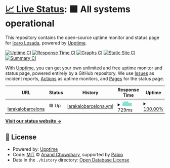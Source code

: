 # [📈 Live Status](https://status.larakalobarcelona.es): <!--live status--> **🟩 All systems operational**

This repository contains the open-source uptime monitor and status page for [Icaro Losada](https://status.larakalobarcelona.es), powered by [Upptime](https://github.com/upptime/upptime).

[![Uptime CI](https://github.com/icarolosada/Uptime/workflows/Uptime%20CI/badge.svg)](https://github.com/icarolosada/Uptime/actions?query=workflow%3A%22Uptime+CI%22)
[![Response Time CI](https://github.com/icarolosada/Uptime/workflows/Response%20Time%20CI/badge.svg)](https://github.com/icarolosada/Uptime/actions?query=workflow%3A%22Response+Time+CI%22)
[![Graphs CI](https://github.com/icarolosada/Uptime/workflows/Graphs%20CI/badge.svg)](https://github.com/icarolosada/Uptime/actions?query=workflow%3A%22Graphs+CI%22)
[![Static Site CI](https://github.com/icarolosada/Uptime/workflows/Static%20Site%20CI/badge.svg)](https://github.com/icarolosada/Uptime/actions?query=workflow%3A%22Static+Site+CI%22)
[![Summary CI](https://github.com/icarolosada/Uptime/workflows/Summary%20CI/badge.svg)](https://github.com/icarolosada/Uptime/actions?query=workflow%3A%22Summary+CI%22)

With [Upptime](https://upptime.js.org), you can get your own unlimited and free uptime monitor and status page, powered entirely by a GitHub repository. We use [Issues](https://github.com/icarolosada/Uptime/issues) as incident reports, [Actions](https://github.com/icarolosada/Uptime/actions) as uptime monitors, and [Pages](https://status.larakalobarcelona.es) for the status page.

<!--start: status pages-->
<!-- This summary is generated by Upptime (https://github.com/upptime/upptime) -->
<!-- Do not edit this manually, your changes will be overwritten -->
<!-- prettier-ignore -->
| URL | Status | History | Response Time | Uptime |
| --- | ------ | ------- | ------------- | ------ |
| <img alt="" src="https://icons.duckduckgo.com/ip3/larakalobarcelona.es.ico" height="13"> [larakalobarcelona](https://larakalobarcelona.es/) | 🟩 Up | [larakalobarcelona.yml](https://github.com/icarolosada/Uptime/commits/HEAD/history/larakalobarcelona.yml) | <details><summary><img alt="Response time graph" src="./graphs/larakalobarcelona/response-time-week.png" height="20"> 729ms</summary><br><a href="https://status.larakalobarcelona.es/history/larakalobarcelona"><img alt="Response time 811" src="https://img.shields.io/endpoint?url=https%3A%2F%2Fraw.githubusercontent.com%2Ficarolosada%2FUptime%2FHEAD%2Fapi%2Flarakalobarcelona%2Fresponse-time.json"></a><br><a href="https://status.larakalobarcelona.es/history/larakalobarcelona"><img alt="24-hour response time 601" src="https://img.shields.io/endpoint?url=https%3A%2F%2Fraw.githubusercontent.com%2Ficarolosada%2FUptime%2FHEAD%2Fapi%2Flarakalobarcelona%2Fresponse-time-day.json"></a><br><a href="https://status.larakalobarcelona.es/history/larakalobarcelona"><img alt="7-day response time 729" src="https://img.shields.io/endpoint?url=https%3A%2F%2Fraw.githubusercontent.com%2Ficarolosada%2FUptime%2FHEAD%2Fapi%2Flarakalobarcelona%2Fresponse-time-week.json"></a><br><a href="https://status.larakalobarcelona.es/history/larakalobarcelona"><img alt="30-day response time 811" src="https://img.shields.io/endpoint?url=https%3A%2F%2Fraw.githubusercontent.com%2Ficarolosada%2FUptime%2FHEAD%2Fapi%2Flarakalobarcelona%2Fresponse-time-month.json"></a><br><a href="https://status.larakalobarcelona.es/history/larakalobarcelona"><img alt="1-year response time 811" src="https://img.shields.io/endpoint?url=https%3A%2F%2Fraw.githubusercontent.com%2Ficarolosada%2FUptime%2FHEAD%2Fapi%2Flarakalobarcelona%2Fresponse-time-year.json"></a></details> | <details><summary><a href="https://status.larakalobarcelona.es/history/larakalobarcelona">100.00%</a></summary><a href="https://status.larakalobarcelona.es/history/larakalobarcelona"><img alt="All-time uptime 99.51%" src="https://img.shields.io/endpoint?url=https%3A%2F%2Fraw.githubusercontent.com%2Ficarolosada%2FUptime%2FHEAD%2Fapi%2Flarakalobarcelona%2Fuptime.json"></a><br><a href="https://status.larakalobarcelona.es/history/larakalobarcelona"><img alt="24-hour uptime 100.00%" src="https://img.shields.io/endpoint?url=https%3A%2F%2Fraw.githubusercontent.com%2Ficarolosada%2FUptime%2FHEAD%2Fapi%2Flarakalobarcelona%2Fuptime-day.json"></a><br><a href="https://status.larakalobarcelona.es/history/larakalobarcelona"><img alt="7-day uptime 100.00%" src="https://img.shields.io/endpoint?url=https%3A%2F%2Fraw.githubusercontent.com%2Ficarolosada%2FUptime%2FHEAD%2Fapi%2Flarakalobarcelona%2Fuptime-week.json"></a><br><a href="https://status.larakalobarcelona.es/history/larakalobarcelona"><img alt="30-day uptime 99.51%" src="https://img.shields.io/endpoint?url=https%3A%2F%2Fraw.githubusercontent.com%2Ficarolosada%2FUptime%2FHEAD%2Fapi%2Flarakalobarcelona%2Fuptime-month.json"></a><br><a href="https://status.larakalobarcelona.es/history/larakalobarcelona"><img alt="1-year uptime 99.51%" src="https://img.shields.io/endpoint?url=https%3A%2F%2Fraw.githubusercontent.com%2Ficarolosada%2FUptime%2FHEAD%2Fapi%2Flarakalobarcelona%2Fuptime-year.json"></a></details>

<!--end: status pages-->

[**Visit our status website →**](https://status.larakalobarcelona.es)

## 📄 License

- Powered by: [Upptime](https://github.com/upptime/upptime)
- Code: [MIT](./LICENSE) © [Anand Chowdhary](https://anandchowdhary.com), supported by [Pabio](https://pabio.com)
- Data in the `./history` directory: [Open Database License](https://opendatacommons.org/licenses/odbl/1-0/)
